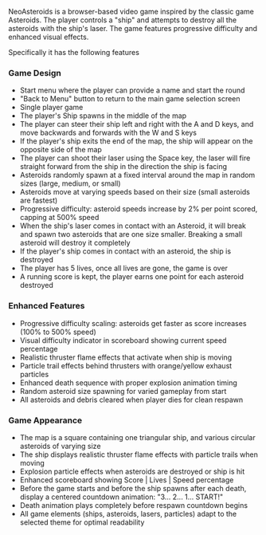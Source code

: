 NeoAsteroids is a browser-based video game inspired by the classic game Asteroids. The player controls a "ship" and attempts to destroy all the asteroids with the ship's laser. The game features progressive difficulty and enhanced visual effects.

Specifically it has the following features

### Game Design

- Start menu where the player can provide a name and start the round
- "Back to Menu" button to return to the main game selection screen
- Single player game
- The player's Ship spawns in the middle of the map
- The player can steer their ship left and right with the A and D keys, and move backwards and forwards with the W and S keys
- If the player's ship exits the end of the map, the ship will appear on the opposite side of the map
- The player can shoot their laser using the Space key, the laser will fire straight forward from the ship in the direction the ship is facing
- Asteroids randomly spawn at a fixed interval around the map in random sizes (large, medium, or small)
- Asteroids move at varying speeds based on their size (small asteroids are fastest)
- Progressive difficulty: asteroid speeds increase by 2% per point scored, capping at 500% speed
- When the ship's laser comes in contact with an Asteroid, it will break and spawn two asteroids that are one size smaller. Breaking a small asteroid will destroy it completely
- If the player's ship comes in contact with an asteroid, the ship is destroyed
- The player has 5 lives, once all lives are gone, the game is over
- A running score is kept, the player earns one point for each asteroid destroyed

### Enhanced Features

- Progressive difficulty scaling: asteroids get faster as score increases (100% to 500% speed)
- Visual difficulty indicator in scoreboard showing current speed percentage
- Realistic thruster flame effects that activate when ship is moving
- Particle trail effects behind thrusters with orange/yellow exhaust particles
- Enhanced death sequence with proper explosion animation timing
- Random asteroid size spawning for varied gameplay from start
- All asteroids and debris cleared when player dies for clean respawn

### Game Appearance

- The map is a square containing one triangular ship, and various circular asteroids of varying size
- The ship displays realistic thruster flame effects with particle trails when moving
- Explosion particle effects when asteroids are destroyed or ship is hit
- Enhanced scoreboard showing Score | Lives | Speed percentage
- Before the game starts and before the ship spawns after each death, display a centered countdown animation: "3... 2... 1... START!"
- Death animation plays completely before respawn countdown begins
- All game elements (ships, asteroids, lasers, particles) adapt to the selected theme for optimal readability

